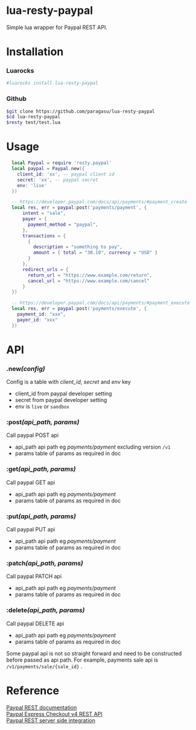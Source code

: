 # lua-resty-paypal
Simple lua wrapper for Paypal REST API.

# Installation

### Luarocks

```bash
#luarocks install lua-resty-paypal
```

### Github
```bash
$git clone https://github.com/paragasu/lua-resty-paypal
$cd lua-resty-paypal
$resty test/test.lua
```

# Usage
```lua
  local Paypal = require 'resty.paypal'
  local paypal = Paypal.new({
    client_id: 'xx', -- paypal client id
    secret: 'xx', -- paypal secret
    env: 'live'
  })

  -- https://developer.paypal.com/docs/api/payments/#payment_create
  local res, err = paypal:post('payments/payment', {
      intent = "sale",
      payer = {
        payment_method = "paypal",
      },
      transactions = {
        {
          description = "something to pay",
          amount = { total = "30.10", currency = "USD" }  
        }
      },
      redirect_urls = {
        return_url = "https://www.example.com/return",
        cancel_url = "https://www.example.com/cancel"
      } 
  })

  -- https://developer.paypal.com/docs/api/payments/#payment_execute
  local res, err = paypal:post('payments/execute', {
    payment_id: "xxx",
    payer_id: "xxx"
  })
```

# API

### **.new**_(config)_
  Config is a table with *client_id*, *secret* and *env* key
  - client\_id from paypal developer setting
  - secret from paypal developer setting
  - env is `live` or `sandbox`

### **:post**_(api\_path, params)_
  Call paypal POST api
  - api_path api path eg _payments/payment_ excluding version `/v1`
  - params table of params as required in doc 

### **:get**_(api\_path, params)_
  Call paypal GET api
  - api_path api path eg _payments/payment_
  - params table of params as required in doc 

### **:put**_(api\_path, params)_
  Call paypal PUT api
  - api_path api path eg _payments/payment_
  - params table of params as required in doc 

### **:patch**_(api\_path, params)_
  Call paypal PATCH api
  - api_path api path eg _payments/payment_
  - params table of params as required in doc 

### **:delete**_(api\_path, params)_
  Call paypal DELETE api
  - api_path api path eg _payments/payment_
  - params table of params as required in doc 

Some paypal api is not so straight forward and need to be constructed before passed as api path.
For example, payments sale api is `/v1/payments/sale/{sale_id}` .


# Reference
[Paypal REST documentation](https://developer.paypal.com/docs/api/overview)  
[Paypal Express Checkout v4 REST API](https://developer.paypal.com/docs/integration/direct/express-checkout/integration-jsv4)  
[Paypal REST server side integration](https://developer.paypal.com/docs/integration/direct/express-checkout/integration-jsv4/server-side-REST-integration)  

